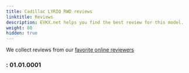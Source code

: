 ```yaml
---
title: Cadillac LYRIQ RWD reviews
linktitle: Reviews
description: EVKX.net helps you find the best review for this model. 
weight: 80
hidden: true
---
```

<object type="image/svg+xml" data="../modelnavigation.svg"></object>
We collect reviews from our [favorite online reviewers](/guides/evreviewers/)

### :  01.01.0001

